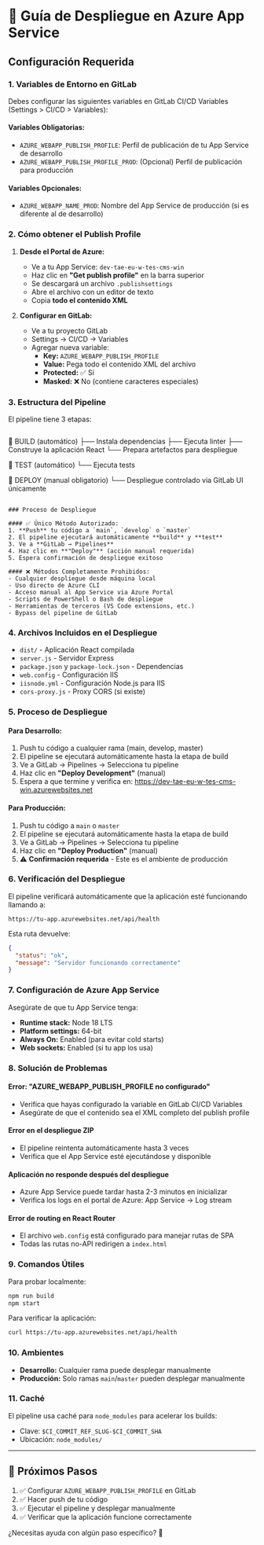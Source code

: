 # 🚀 Guía de Despliegue en Azure App Service

## Configuración Requerida

### 1. Variables de Entorno en GitLab

Debes configurar las siguientes variables en GitLab CI/CD Variables (Settings > CI/CD > Variables):

#### Variables Obligatorias:

- `AZURE_WEBAPP_PUBLISH_PROFILE`: Perfil de publicación de tu App Service de desarrollo
- `AZURE_WEBAPP_PUBLISH_PROFILE_PROD`: (Opcional) Perfil de publicación para producción

#### Variables Opcionales:

- `AZURE_WEBAPP_NAME_PROD`: Nombre del App Service de producción (si es diferente al de desarrollo)

### 2. Cómo obtener el Publish Profile

1. **Desde el Portal de Azure:**

   - Ve a tu App Service: `dev-tae-eu-w-tes-cms-win`
   - Haz clic en **"Get publish profile"** en la barra superior
   - Se descargará un archivo `.publishsettings`
   - Abre el archivo con un editor de texto
   - Copia **todo el contenido XML**

2. **Configurar en GitLab:**
   - Ve a tu proyecto GitLab
   - Settings → CI/CD → Variables
   - Agregar nueva variable:
     - **Key:** `AZURE_WEBAPP_PUBLISH_PROFILE`
     - **Value:** Pega todo el contenido XML del archivo
     - **Protected:** ✅ Sí
     - **Masked:** ❌ No (contiene caracteres especiales)

### 3. Estructura del Pipeline

El pipeline tiene 3 etapas:

```

```

🔧 BUILD (automático)
├── Instala dependencias
├── Ejecuta linter
├── Construye la aplicación React
└── Prepara artefactos para despliegue

🧪 TEST (automático)
└── Ejecuta tests

🚀 DEPLOY (manual obligatorio)
└── Despliegue controlado via GitLab UI únicamente

```

### Proceso de Despliegue

#### ✅ Único Método Autorizado:
1. **Push** tu código a `main`, `develop` o `master`
2. El pipeline ejecutará automáticamente **build** y **test**
3. Ve a **GitLab → Pipelines**
4. Haz clic en **"Deploy"** (acción manual requerida)
5. Espera confirmación de despliegue exitoso

#### ❌ Métodos Completamente Prohibidos:
- Cualquier despliegue desde máquina local
- Uso directo de Azure CLI
- Acceso manual al App Service via Azure Portal
- Scripts de PowerShell o Bash de despliegue
- Herramientas de terceros (VS Code extensions, etc.)
- Bypass del pipeline de GitLab
```

### 4. Archivos Incluidos en el Despliegue

- `dist/` - Aplicación React compilada
- `server.js` - Servidor Express
- `package.json` y `package-lock.json` - Dependencias
- `web.config` - Configuración IIS
- `iisnode.yml` - Configuración Node.js para IIS
- `cors-proxy.js` - Proxy CORS (si existe)

### 5. Proceso de Despliegue

#### Para Desarrollo:

1. Push tu código a cualquier rama (main, develop, master)
2. El pipeline se ejecutará automáticamente hasta la etapa de build
3. Ve a GitLab → Pipelines → Selecciona tu pipeline
4. Haz clic en **"Deploy Development"** (manual)
5. Espera a que termine y verifica en: https://dev-tae-eu-w-tes-cms-win.azurewebsites.net

#### Para Producción:

1. Push tu código a `main` o `master`
2. El pipeline se ejecutará automáticamente hasta la etapa de build
3. Ve a GitLab → Pipelines → Selecciona tu pipeline
4. Haz clic en **"Deploy Production"** (manual)
5. ⚠️ **Confirmación requerida** - Este es el ambiente de producción

### 6. Verificación del Despliegue

El pipeline verificará automáticamente que la aplicación esté funcionando llamando a:

```
https://tu-app.azurewebsites.net/api/health
```

Esta ruta devuelve:

```json
{
  "status": "ok",
  "message": "Servidor funcionando correctamente"
}
```

### 7. Configuración de Azure App Service

Asegúrate de que tu App Service tenga:

- **Runtime stack:** Node 18 LTS
- **Platform settings:** 64-bit
- **Always On:** Enabled (para evitar cold starts)
- **Web sockets:** Enabled (si tu app los usa)

### 8. Solución de Problemas

#### Error: "AZURE_WEBAPP_PUBLISH_PROFILE no configurado"

- Verifica que hayas configurado la variable en GitLab CI/CD Variables
- Asegúrate de que el contenido sea el XML completo del publish profile

#### Error en el despliegue ZIP

- El pipeline reintenta automáticamente hasta 3 veces
- Verifica que el App Service esté ejecutándose y disponible

#### Aplicación no responde después del despliegue

- Azure App Service puede tardar hasta 2-3 minutos en inicializar
- Verifica los logs en el portal de Azure: App Service → Log stream

#### Error de routing en React Router

- El archivo `web.config` está configurado para manejar rutas de SPA
- Todas las rutas no-API redirigen a `index.html`

### 9. Comandos Útiles

Para probar localmente:

```bash
npm run build
npm start
```

Para verificar la aplicación:

```bash
curl https://tu-app.azurewebsites.net/api/health
```

### 10. Ambientes

- **Desarrollo:** Cualquier rama puede desplegar manualmente
- **Producción:** Solo ramas `main`/`master` pueden desplegar manualmente

### 11. Caché

El pipeline usa caché para `node_modules` para acelerar los builds:

- Clave: `$CI_COMMIT_REF_SLUG-$CI_COMMIT_SHA`
- Ubicación: `node_modules/`

---

## 🎯 Próximos Pasos

1. ✅ Configurar `AZURE_WEBAPP_PUBLISH_PROFILE` en GitLab
2. ✅ Hacer push de tu código
3. ✅ Ejecutar el pipeline y desplegar manualmente
4. ✅ Verificar que la aplicación funcione correctamente

¿Necesitas ayuda con algún paso específico? 🤝
